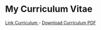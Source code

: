 # My Curriculum Vitae


[Link Curriculum ](https://allancruz.com.br/cv) - 
[Download Curriculum PDF ](https://allancruz.com.br/curriculo-allan-cruz.pdf)

